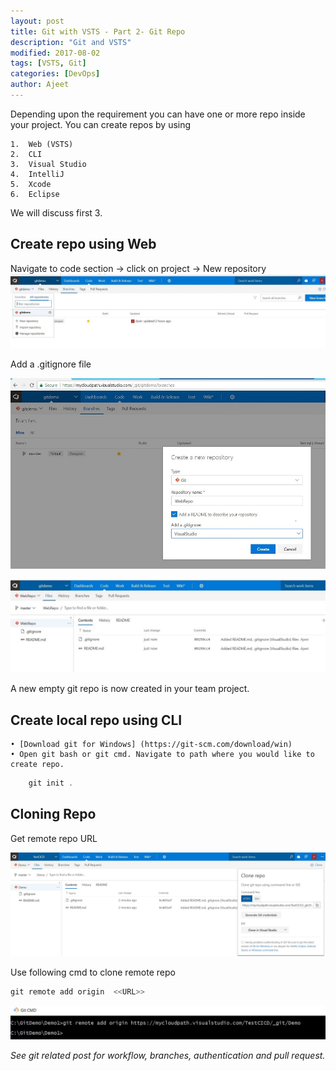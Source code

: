 ```yaml
---
layout: post
title: Git with VSTS - Part 2- Git Repo
description: "Git and VSTS"
modified: 2017-08-02
tags: [VSTS, Git]
categories: [DevOps]
author: Ajeet
---
```


Depending upon the requirement you can have one or more repo inside your project. You can create repos by using
	
	1. 	Web (VSTS)
	2.	CLI
	3.	Visual Studio
	4.	IntelliJ
	5. 	Xcode
	6.	Eclipse
	
We will discuss first 3.

## Create repo using Web

Navigate to code section -> click on project  -> New repository
![### New repository](/images/posts/gitwithvsts/createrepo.JPG)

Add a .gitignore file

![](/images/posts/gitwithvsts/repo1.JPG)

![](/images/posts/gitwithvsts/repo2.JPG)

A new empty git repo is now created in your team project. 

## Create local repo using CLI

	• [Download git for Windows] (https://git-scm.com/download/win)
	• Open git bash or git cmd. Navigate to path where you would like to create repo.

```PowerShell
	git init .
```
## Cloning Repo

Get remote repo URL

![](/images/posts/gitwithvsts/gitclonerepo1.JPG)

Use following cmd to clone remote repo

```PowerShell
git remote add origin  <<URL>>
```

![](/images/posts/gitwithvsts/gitreporemote1.JPG)


*See git related post for  workflow, branches, authentication and pull request.*